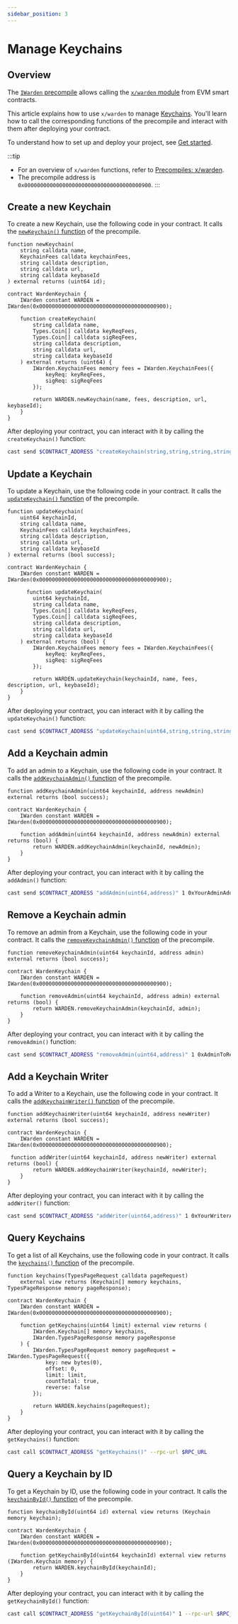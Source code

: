 ```yaml
---
sidebar_position: 3
---
```


# Manage Keychains

## Overview

The [`IWarden` precompile](https://github.com/warden-protocol/wardenprotocol/blob/main/precompiles/warden/IWarden.sol) allows calling the [`x/warden` module](/learn/warden-protocol-modules/x-warden) from EVM smart contracts.

This article explains how to use `x/warden` to manage [Keychains](/learn/glossary#keychain). You'll learn how to call the corresponding functions of the precompile and interact with them after deploying your contract.

To understand how to set up and deploy your project, see [Get started](../get-started-with-precompiles).

:::tip
- For an overview of `x/warden` functions, refer to [Precompiles: x/warden](../../precompiles/x-warden#keychains).
- The precompile address is `0x0000000000000000000000000000000000000900`.
:::

## Create a new Keychain

To create a new Keychain, use the following code in your contract. It calls the [`newKeychain()` function](../../precompiles/x-warden#create-a-new-keychain) of the precompile.

```solidity
function newKeychain(
    string calldata name,
    KeychainFees calldata keychainFees,
    string calldata description,
    string calldata url,
    string calldata keybaseId
) external returns (uint64 id);

contract WardenKeychain {
    IWarden constant WARDEN = IWarden(0x0000000000000000000000000000000000000900);

    function createKeychain(
        string calldata name,
        Types.Coin[] calldata keyReqFees,
        Types.Coin[] calldata sigReqFees,
        string calldata description,
        string calldata url,
        string calldata keybaseId
    ) external returns (uint64) {
        IWarden.KeychainFees memory fees = IWarden.KeychainFees({
            keyReq: keyReqFees,
            sigReq: sigReqFees
        });

        return WARDEN.newKeychain(name, fees, description, url, keybaseId);
    }
}
```

After deploying your contract, you can interact with it by calling the `createKeychain()` function:

```bash
cast send $CONTRACT_ADDRESS "createKeychain(string,string,string,string)" "My Keychain" "Keychain Description" "https://example.com" "keybase-id-123" --rpc-url $RPC_URL --private-key $PRIVATE_KEY
```

## Update a Keychain

To update a Keychain, use the following code in your contract. It calls the [`updateKeychain()` function](../../precompiles/x-warden#update-a-keychain) of the precompile.

```solidity
function updateKeychain(
    uint64 keychainId,
    string calldata name,
    KeychainFees calldata keychainFees,
    string calldata description,
    string calldata url,
    string calldata keybaseId
) external returns (bool success);

contract WardenKeychain {
    IWarden constant WARDEN = IWarden(0x0000000000000000000000000000000000000900);

      function updateKeychain(
        uint64 keychainId,
        string calldata name,
        Types.Coin[] calldata keyReqFees,
        Types.Coin[] calldata sigReqFees,
        string calldata description,
        string calldata url,
        string calldata keybaseId
    ) external returns (bool) {
        IWarden.KeychainFees memory fees = IWarden.KeychainFees({
            keyReq: keyReqFees,
            sigReq: sigReqFees
        });

        return WARDEN.updateKeychain(keychainId, name, fees, description, url, keybaseId);
    }
}
```

After deploying your contract, you can interact with it by calling the `updateKeychain()` function:

```bash
cast send $CONTRACT_ADDRESS "updateKeychain(uint64,string,string,string,string,(string,uint256)[],(string,uint256)[])" 1 "Updated Keychain" "Updated Description" "https://updated.com" "new-keybase-id" "(\"award\",100000000000000000)" "(\"award\",50000000000000000)" --rpc-url $RPC_URL --private-key $PRIVATE_KEY
```

## Add a Keychain admin

To add an admin to a Keychain, use the following code in your contract. It calls the [`addKeychainAdmin()` function](../../precompiles/x-warden#add-a-keychain-admin) of the precompile.

```solidity
function addKeychainAdmin(uint64 keychainId, address newAdmin) external returns (bool success);

contract WardenKeychain {
    IWarden constant WARDEN = IWarden(0x0000000000000000000000000000000000000900);

    function addAdmin(uint64 keychainId, address newAdmin) external returns (bool) {
        return WARDEN.addKeychainAdmin(keychainId, newAdmin);
    }
}
```

After deploying your contract, you can interact with it by calling the `addAdmin()` function:

```bash
cast send $CONTRACT_ADDRESS "addAdmin(uint64,address)" 1 0xYourAdminAddress --rpc-url $RPC_URL --private-key $PRIVATE_KEY
```

## Remove a Keychain admin

To remove an admin from a Keychain, use the following code in your contract. It calls the [`removeKeychainAdmin()` function](../../precompiles/x-warden#remove-a-keychain-admin) of the precompile.

```solidity
function removeKeychainAdmin(uint64 keychainId, address admin) external returns (bool success);

contract WardenKeychain {
    IWarden constant WARDEN = IWarden(0x0000000000000000000000000000000000000900);

    function removeAdmin(uint64 keychainId, address admin) external returns (bool) {
        return WARDEN.removeKeychainAdmin(keychainId, admin);
    }
}
```

After deploying your contract, you can interact with it by calling the `removeAdmin()` function:

```bash
cast send $CONTRACT_ADDRESS "removeAdmin(uint64,address)" 1 0xAdminToRemove --rpc-url $RPC_URL --private-key $PRIVATE_KEY
```

## Add a Keychain Writer

To add a Writer to a Keychain, use the following code in your contract. It calls the [`addKeychainWriter()`  function](../../precompiles/x-warden#add-a-keychain-writer) of the precompile.

```solidity
function addKeychainWriter(uint64 keychainId, address newWriter) external returns (bool success);

contract WardenKeychain {
    IWarden constant WARDEN = IWarden(0x0000000000000000000000000000000000000900);

 function addWriter(uint64 keychainId, address newWriter) external returns (bool) {
        return WARDEN.addKeychainWriter(keychainId, newWriter);
    }
}
```

After deploying your contract, you can interact with it by calling the `addWriter()` function:

```bash
cast send $CONTRACT_ADDRESS "addWriter(uint64,address)" 1 0xYourWriterAddress --rpc-url $RPC_URL --private-key $PRIVATE_KEY
```

## Query Keychains

To get a list of all Keychains, use the following code in your contract. It calls the [`keychains()`  function](../../precompiles/x-warden#query-keychains) of the precompile.

```solidity
function keychains(TypesPageRequest calldata pageRequest) 
    external view returns (Keychain[] memory keychains, TypesPageResponse memory pageResponse);

contract WardenKeychain {
    IWarden constant WARDEN = IWarden(0x0000000000000000000000000000000000000900);

    function getKeychains(uint64 limit) external view returns (
        IWarden.Keychain[] memory keychains,
        IWarden.TypesPageResponse memory pageResponse
    ) {
        IWarden.TypesPageRequest memory pageRequest = IWarden.TypesPageRequest({
            key: new bytes(0),
            offset: 0,
            limit: limit,
            countTotal: true,
            reverse: false
        });

        return WARDEN.keychains(pageRequest);
    }
}
```

After deploying your contract, you can interact with it by calling the `getKeychains()` function:

```bash
cast call $CONTRACT_ADDRESS "getKeychains()" --rpc-url $RPC_URL
```

## Query a Keychain by ID

To get a Keychain by ID, use the following code in your contract. It calls the [`keychainById()` function](../../precompiles/x-warden#query-a-keychain-by-id) of the precompile.

```solidity
function keychainById(uint64 id) external view returns (Keychain memory keychain);

contract WardenKeychain {
    IWarden constant WARDEN = IWarden(0x0000000000000000000000000000000000000900);

    function getKeychainById(uint64 keychainId) external view returns (IWarden.Keychain memory) {
        return WARDEN.keychainById(keychainId);
    }
}
```

After deploying your contract, you can interact with it by calling the `getKeychainById()` function:

```bash
cast call $CONTRACT_ADDRESS "getKeychainById(uint64)" 1 --rpc-url $RPC_URL
```
